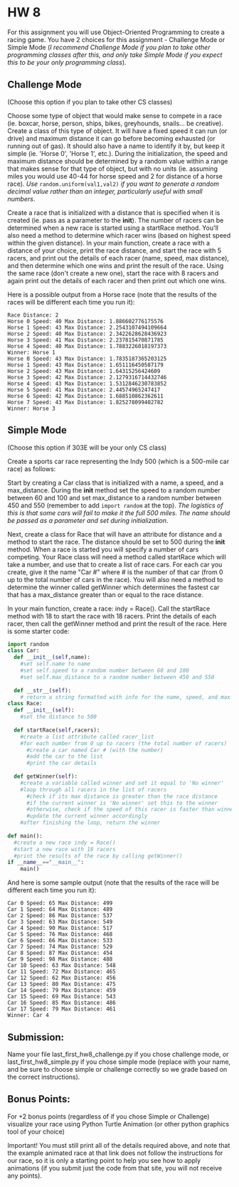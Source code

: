 # HW 8

For this assignment you will use Object-Oriented Programming to create a racing game. You have 2 choices for this assignment - Challenge Mode or Simple Mode (_I recommend Challenge Mode if you plan to take other programming classes after this, and only take Simple Mode if you expect this to be your only programming class_).

## Challenge Mode
(Choose this option if you plan to take other CS classes)

Choose some type of object that would make sense to compete in a race (ie. boxcar, horse, person, ships, bikes, greyhounds, snails... be creative). Create a class of this type of object. It will have a fixed speed it can run (or drive) and maximum distance it can go before becoming exhausted (or running out of gas). It should also have a name to identify it by, but keep it simple (ie. 'Horse 0', 'Horse 1', etc.). During the initialization, the speed and maximum distance should be determined by a random value within a range that makes sense for that type of object, but with no units (ie. assuming miles you would use 40-44 for horse speed and 2 for distance of a horse race). _Use_ `random.uniform(val1,val2)` _if you want to generate a random decimal value rather than an integer, particularly useful with small numbers_.

Create a race that is initialized with a distance that is specified when it is created (ie. pass as a parameter to the __init__). The number of racers can be determined when a new race is started using a startRace method. You'll also need a method to determine which racer wins (based on highest speed within the given distance). In your main function, create a race with a distance of your choice, print the race distance, and start the race with 5 racers, and print out the details of each racer (name, speed, max distance), and then determine which one wins and print the result of the race. Using the same race (don't create a new one), start the race with 8 racers and again print out the details of each racer and then print out which one wins.

Here is a possible output from a Horse race (note that the results of the races will be different each time you run it):
```
Race Distance: 2
Horse 0 Speed: 40 Max Distance: 1.886602776175576
Horse 1 Speed: 43 Max Distance: 2.2543107494109664
Horse 2 Speed: 40 Max Distance: 2.3422628628436923
Horse 3 Speed: 41 Max Distance: 2.237815470871785
Horse 4 Speed: 40 Max Distance: 1.7883226018197373
Winner: Horse 1
Horse 0 Speed: 43 Max Distance: 1.7835187365203125
Horse 1 Speed: 43 Max Distance: 1.651116450587179
Horse 2 Speed: 43 Max Distance: 1.64315256424609
Horse 3 Speed: 42 Max Distance: 2.1279316714432746
Horse 4 Speed: 43 Max Distance: 1.5312846230783852
Horse 5 Speed: 41 Max Distance: 2.44574965247417
Horse 6 Speed: 42 Max Distance: 1.688510862362611
Horse 7 Speed: 43 Max Distance: 1.825278099402782
Winner: Horse 3
```


## Simple Mode
(Choose this option if 303E will be your only CS class)

Create a sports car race representing the Indy 500 (which is a 500-mile car race) as follows:

Start by creating a Car class that is initialized with a name, a speed, and a max_distance. During the __init__ method set the speed to a random number between 60 and 100 and set max_distance to a random number between 450 and 550 (remember to add `import random` at the top). _The logistics of this is that some cars will fail to make it the full 500 miles. The name should be passed as a parameter and set during initialization_.

Next, create a class for Race that will have an attribute for distance and a method to start the race. The distance should be set to 500 during the __init__ method. When a race is started you will specify a number of cars competing. Your Race class will need a method called startRace which will take a number, and use that to create a list of race cars. For each car you create, give it the name "Car #" where # is the number of that car (from 0 up to the total number of cars in the race). You will also need a method to determine the winner called getWinner which determines the fastest car that has a max_distance greater than or equal to the race distance.

In your main function, create a race: indy = Race(). Call the startRace method with 18 to start the race with 18 racers. Print the details of each racer, then call the getWinner method and print the result of the race. Here is some starter code:
```python
import random
class Car:
  def __init__(self,name):
    #set self.name to name
    #set self.speed to a random number between 60 and 100
    #set self.max_distance to a random number between 450 and 550
    
  def __str__(self):
    # return a string formatted with info for the name, speed, and max distance
class Race:
  def __init__(self):
    #set the distance to 500
    
  def startRace(self,racers):
    #create a list attribute called racer_list
    #for each number from 0 up to racers (the total number of racers)
      #create a car named Car # (with the number)
      #add the car to the list
      #print the car details
    
  def getWinner(self):
    #create a variable called winner and set it equal to 'No winner'
    #loop through all racers in the list of racers
      #check if its max distance is greater than the race distance
      #if the current winner is 'No winner' set this to the winner
      #otherwise, check if the speed of this racer is faster than winner.speed
      #update the current winner accordingly
    #after finishing the loop, return the winner
    
def main():
  #create a new race indy = Race()
  #start a new race with 18 racers
  #print the results of the race by calling getWinner()
if __name__=="__main__":
    main()
```

And here is some sample output (note that the results of the race will be different each time you run it):
```
Car 0 Speed: 65 Max Distance: 499
Car 1 Speed: 64 Max Distance: 489
Car 2 Speed: 86 Max Distance: 537
Car 3 Speed: 63 Max Distance: 549
Car 4 Speed: 90 Max Distance: 517
Car 5 Speed: 76 Max Distance: 468
Car 6 Speed: 66 Max Distance: 533
Car 7 Speed: 74 Max Distance: 529
Car 8 Speed: 87 Max Distance: 454
Car 9 Speed: 98 Max Distance: 488
Car 10 Speed: 63 Max Distance: 548
Car 11 Speed: 72 Max Distance: 465
Car 12 Speed: 62 Max Distance: 456
Car 13 Speed: 80 Max Distance: 475
Car 14 Speed: 79 Max Distance: 459
Car 15 Speed: 69 Max Distance: 543
Car 16 Speed: 85 Max Distance: 486
Car 17 Speed: 79 Max Distance: 461
Winner: Car 4
```


## Submission:
Name your file last_first_hw8_challenge.py if you chose challenge mode, or last_first_hw8_simple.py if you chose simple mode (replace with your name, and be sure to choose simple or challenge correctly so we grade based on the correct instructions).

## Bonus Points:
For +2 bonus points (regardless of if you chose Simple or Challenge) visualize your race using Python Turtle Animation (or other python graphics tool of your choice)

Important! You must still print all of the details required above, and note that the example animated race at that link does not follow the instructions for our race, so it is only a starting point to help you see how to apply animations (if you submit just the code from that site, you will not receive any points).